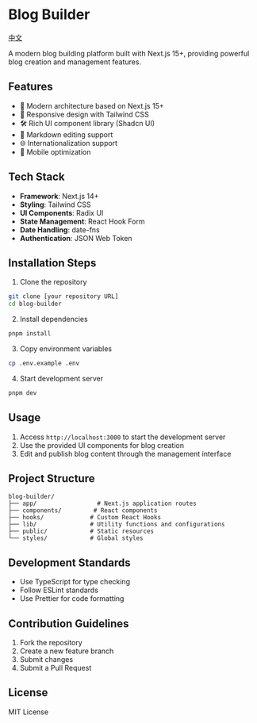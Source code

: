# Blog Builder

[中文](README-zh.md)

A modern blog building platform built with Next.js 15+, providing powerful blog creation and management features.

## Features

- 🚀 Modern architecture based on Next.js 15+
- 🎨 Responsive design with Tailwind CSS
- 🛠️ Rich UI component library (Shadcn UI)
- 📝 Markdown editing support
- 🌐 Internationalization support
- 📱 Mobile optimization

## Tech Stack

- **Framework**: Next.js 14+
- **Styling**: Tailwind CSS
- **UI Components**: Radix UI
- **State Management**: React Hook Form
- **Date Handling**: date-fns
- **Authentication**: JSON Web Token

## Installation Steps

1. Clone the repository
```bash
git clone [your repository URL]
cd blog-builder
```

2. Install dependencies
```bash
pnpm install
```

3. Copy environment variables
```bash
cp .env.example .env
```

4. Start development server
```bash
pnpm dev
```

## Usage

1. Access `http://localhost:3000` to start the development server
2. Use the provided UI components for blog creation
3. Edit and publish blog content through the management interface

## Project Structure

```
blog-builder/
├── app/                 # Next.js application routes
├── components/         # React components
├── hooks/             # Custom React Hooks
├── lib/               # Utility functions and configurations
├── public/            # Static resources
└── styles/            # Global styles
```

## Development Standards

- Use TypeScript for type checking
- Follow ESLint standards
- Use Prettier for code formatting

## Contribution Guidelines

1. Fork the repository
2. Create a new feature branch
3. Submit changes
4. Submit a Pull Request

## License

MIT License